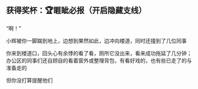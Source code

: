 ## 获得奖杯：🏆睚眦必报（开启隐藏支线）


“啊！”

小辉被你一脚踹到地上，边想到果然如此，边冲向楼道，同时还撞到了几位同事

你来到楼道口，回头心有余悸的看了看，厕所它没出来，看来成功拖延了几分钟；办公区的同事们还自顾自的看着窗外或整理背包，有看好戏的，也有些已走了的与准备走的

但你没打算提醒他们